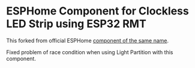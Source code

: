 # ESPHome Component for Clockless LED Strip using ESP32 RMT

This forked from official ESPHome [component of the same name](https://github.com/esphome/esphome/tree/dev/esphome/components/esp32_rmt_led_strip).

Fixed problem of race condition when using Light Partition with this component.
